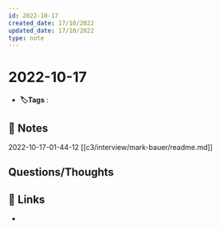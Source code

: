 ```yaml
---
id: 2022-10-17
created_date: 17/10/2022
updated_date: 17/10/2022
type: note
---
```


#  2022-10-17
- **🏷️Tags** :   
[ ](#anki-card)
## 📝 Notes

2022-10-17-01-44-12 [[c3/interview/mark-bauer/readme.md]]



## Questions/Thoughts


## 🔗 Links
- 